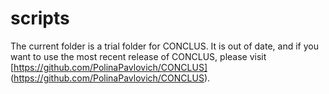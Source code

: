 # scripts

The current folder is a trial folder for CONCLUS. It is out of date, and if you want to use the most recent release of CONCLUS, please visit 
[https://github.com/PolinaPavlovich/CONCLUS] (https://github.com/PolinaPavlovich/CONCLUS).
